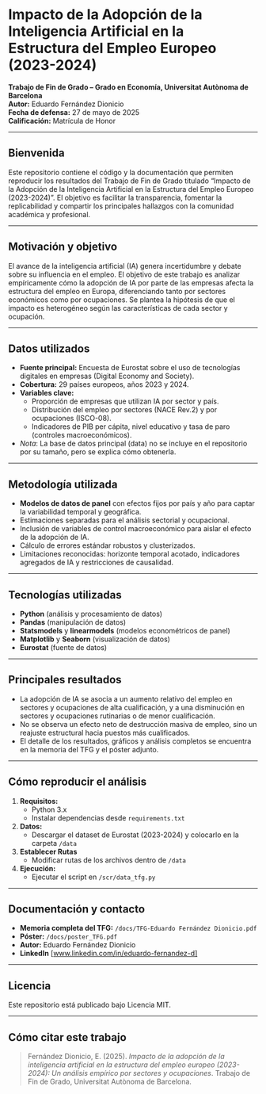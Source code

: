 # Impacto de la Adopción de la Inteligencia Artificial en la Estructura del Empleo Europeo (2023-2024)

**Trabajo de Fin de Grado – Grado en Economía, Universitat Autònoma de Barcelona**  
**Autor:** Eduardo Fernández Dionicio  
**Fecha de defensa:** 27 de mayo de 2025  
**Calificación:** Matrícula de Honor

---

## Bienvenida

Este repositorio contiene el código y la documentación que permiten reproducir los resultados del Trabajo de Fin de Grado titulado “Impacto de la Adopción de la Inteligencia Artificial en la Estructura del Empleo Europeo (2023-2024)”. El objetivo es facilitar la transparencia, fomentar la replicabilidad y compartir los principales hallazgos con la comunidad académica y profesional.

---

## Motivación y objetivo

El avance de la inteligencia artificial (IA) genera incertidumbre y debate sobre su influencia en el empleo. El objetivo de este trabajo es analizar empíricamente cómo la adopción de IA por parte de las empresas afecta la estructura del empleo en Europa, diferenciando tanto por sectores económicos como por ocupaciones. Se plantea la hipótesis de que el impacto es heterogéneo según las características de cada sector y ocupación.

---

## Datos utilizados

- **Fuente principal:** Encuesta de Eurostat sobre el uso de tecnologías digitales en empresas (Digital Economy and Society).
- **Cobertura:** 29 países europeos, años 2023 y 2024.
- **Variables clave:**  
  - Proporción de empresas que utilizan IA por sector y país.
  - Distribución del empleo por sectores (NACE Rev.2) y por ocupaciones (ISCO-08).
  - Indicadores de PIB per cápita, nivel educativo y tasa de paro (controles macroeconómicos).
- *Nota*: La base de datos principal (data) no se incluye en el repositorio por su tamaño, pero se explica cómo obtenerla.

---

## Metodología utilizada

- **Modelos de datos de panel** con efectos fijos por país y año para captar la variabilidad temporal y geográfica.
- Estimaciones separadas para el análisis sectorial y ocupacional.
- Inclusión de variables de control macroeconómico para aislar el efecto de la adopción de IA.
- Cálculo de errores estándar robustos y clusterizados.
- Limitaciones reconocidas: horizonte temporal acotado, indicadores agregados de IA y restricciones de causalidad.

---

## Tecnologías utilizadas

- **Python** (análisis y procesamiento de datos)
- **Pandas** (manipulación de datos)
- **Statsmodels** y **linearmodels** (modelos econométricos de panel)
- **Matplotlib** y **Seaborn** (visualización de datos)
- **Eurostat** (fuente de datos)

---

## Principales resultados

- La adopción de IA se asocia a un aumento relativo del empleo en sectores y ocupaciones de alta cualificación, y a una disminución en sectores y ocupaciones rutinarias o de menor cualificación.
- No se observa un efecto neto de destrucción masiva de empleo, sino un reajuste estructural hacia puestos más cualificados.
- El detalle de los resultados, gráficos y análisis completos se encuentra en la memoria del TFG y el póster adjunto.

---

## Cómo reproducir el análisis

1. **Requisitos:**  
   - Python 3.x  
   - Instalar dependencias desde `requirements.txt`
2. **Datos:**  
   - Descargar el dataset de Eurostat (2023-2024) y colocarlo en la carpeta `/data`
3. **Establecer Rutas**
   - Modificar rutas de los archivos dentro de `/data`
4. **Ejecución:**  
   - Ejecutar el script en `/scr/data_tfg.py`


---

## Documentación y contacto

- **Memoria completa del TFG:** `/docs/TFG-Eduardo Fernández Dionicio.pdf`
- **Póster:** `/docs/poster_TFG.pdf`
- **Autor:** Eduardo Fernández Dionicio  
- **LinkedIn** [www.linkedin.com/in/eduardo-fernandez-d]

---

## Licencia

Este repositorio está publicado bajo Licencia MIT.

---

## Cómo citar este trabajo

> Fernández Dionicio, E. (2025). *Impacto de la adopción de la inteligencia artificial en la estructura del empleo europeo (2023-2024): Un análisis empírico por sectores y ocupaciones*. Trabajo de Fin de Grado, Universitat Autònoma de Barcelona.

